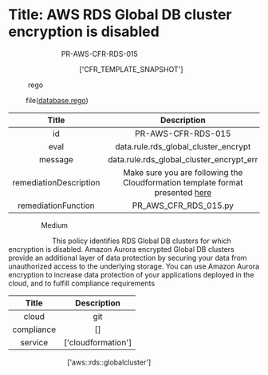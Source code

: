



# Title: AWS RDS Global DB cluster encryption is disabled


***<font color="white">Master Test Id:</font>*** PR-AWS-CFR-RDS-015

***<font color="white">Master Snapshot Id:</font>*** ['CFR_TEMPLATE_SNAPSHOT']

***<font color="white">type:</font>*** rego

***<font color="white">rule:</font>*** file([database.rego])  
  
  
  
  

|Title|Description|
| :---: | :---: |
|id|PR-AWS-CFR-RDS-015|
|eval|data.rule.rds_global_cluster_encrypt|
|message|data.rule.rds_global_cluster_encrypt_err|
|remediationDescription|Make sure you are following the Cloudformation template format presented <a href='https://docs.aws.amazon.com/AWSCloudFormation/latest/UserGuide/aws-resource-rds-globalcluster.html' target='_blank'>here</a>|
|remediationFunction|PR_AWS_CFR_RDS_015.py|


***<font color="white">Severity:</font>*** Medium

***<font color="white">Description:</font>*** This policy identifies RDS Global DB clusters for which encryption is disabled. Amazon Aurora encrypted Global DB clusters provide an additional layer of data protection by securing your data from unauthorized access to the underlying storage. You can use Amazon Aurora encryption to increase data protection of your applications deployed in the cloud, and to fulfill compliance requirements  
  
  

|Title|Description|
| :---: | :---: |
|cloud|git|
|compliance|[]|
|service|['cloudformation']|


***<font color="white">Resource Types:</font>*** ['aws::rds::globalcluster']


[database.rego]: https://github.com/prancer-io/prancer-compliance-test/tree/master/aws/iac/database.rego
